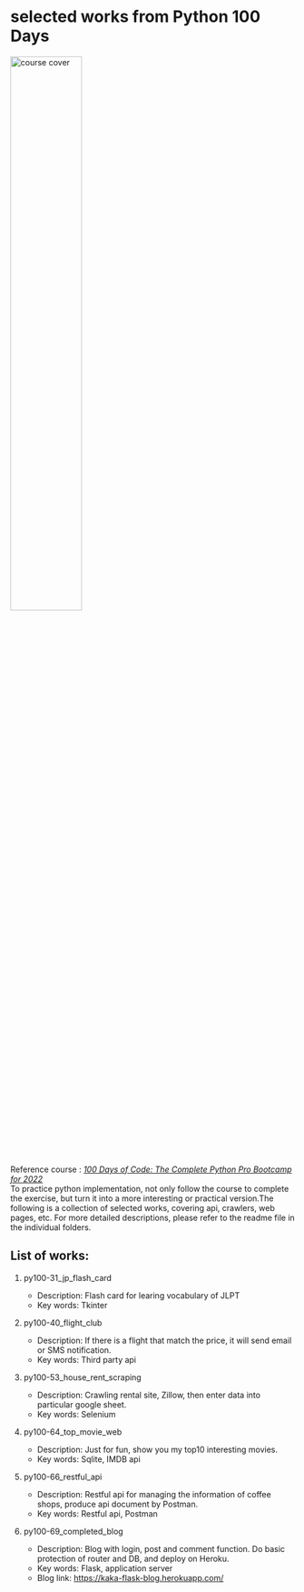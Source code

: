 # selected works from Python 100 Days
<img src="https://user-images.githubusercontent.com/68182100/162994380-15ed21ab-443f-4302-a25e-5ac11291eb46.png" alt="course cover" width="50%"/><br>
Reference course : [*100 Days of Code: The Complete Python Pro Bootcamp for 2022*](https://www.udemy.com/course/100-days-of-code/)  
To practice python implementation, not only follow the course to complete the exercise, but turn it into a more interesting or practical version.The following is a collection of selected works, covering api, crawlers, web pages, etc. For more detailed descriptions, please refer to the readme file in the individual folders.

## List of works:
 1. py100-31_jp_flash_card  
     - Description: Flash card for learing vocabulary of JLPT  
     - Key words: Tkinter  
    
 2. py100-40_flight_club  
    - Description: If there is a flight that match the price, it will send email or SMS notification.  
    - Key words: Third party api  
    
 3. py100-53_house_rent_scraping  
    - Description: Crawling rental site, Zillow, then enter data into particular google sheet.  
    - Key words: Selenium  
    
 4. py100-64_top_movie_web  
    - Description: Just for fun, show you my top10 interesting movies.  
    - Key words: Sqlite, IMDB api 
    
 5. py100-66_restful_api  
    - Description: Restful api for managing the information of coffee shops, produce api document by Postman.  
    - Key words: Restful api, Postman 
    
 6. py100-69_completed_blog  
    - Description: Blog with login, post and comment function. Do basic protection of router and DB, and deploy on Heroku.
    - Key words: Flask, application server
    - Blog link: https://kaka-flask-blog.herokuapp.com/
